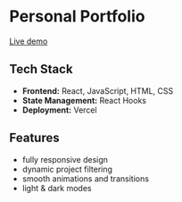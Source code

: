 # Personal Portfolio  

[Live demo](https://rimmaesheva.vercel.app)

## Tech Stack  
- **Frontend:** React, JavaScript, HTML, CSS  
- **State Management:** React Hooks
- **Deployment:** Vercel  

## Features  
- fully responsive design  
- dynamic project filtering  
- smooth animations and transitions  
- light & dark modes
